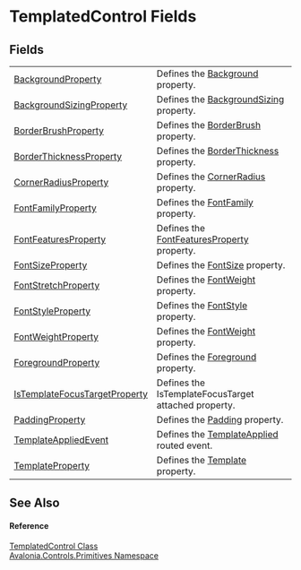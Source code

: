 # TemplatedControl Fields




## Fields
<table>
<tr>
<td><a href="F_Avalonia_Controls_Primitives_TemplatedControl_BackgroundProperty">BackgroundProperty</a></td>
<td>Defines the <a href="P_Avalonia_Controls_Primitives_TemplatedControl_Background">Background</a> property.</td>
</tr>
<tr>
<td><a href="F_Avalonia_Controls_Primitives_TemplatedControl_BackgroundSizingProperty">BackgroundSizingProperty</a></td>
<td>Defines the <a href="P_Avalonia_Controls_Primitives_TemplatedControl_BackgroundSizing">BackgroundSizing</a> property.</td>
</tr>
<tr>
<td><a href="F_Avalonia_Controls_Primitives_TemplatedControl_BorderBrushProperty">BorderBrushProperty</a></td>
<td>Defines the <a href="P_Avalonia_Controls_Primitives_TemplatedControl_BorderBrush">BorderBrush</a> property.</td>
</tr>
<tr>
<td><a href="F_Avalonia_Controls_Primitives_TemplatedControl_BorderThicknessProperty">BorderThicknessProperty</a></td>
<td>Defines the <a href="P_Avalonia_Controls_Primitives_TemplatedControl_BorderThickness">BorderThickness</a> property.</td>
</tr>
<tr>
<td><a href="F_Avalonia_Controls_Primitives_TemplatedControl_CornerRadiusProperty">CornerRadiusProperty</a></td>
<td>Defines the <a href="P_Avalonia_Controls_Primitives_TemplatedControl_CornerRadius">CornerRadius</a> property.</td>
</tr>
<tr>
<td><a href="F_Avalonia_Controls_Primitives_TemplatedControl_FontFamilyProperty">FontFamilyProperty</a></td>
<td>Defines the <a href="P_Avalonia_Controls_Primitives_TemplatedControl_FontFamily">FontFamily</a> property.</td>
</tr>
<tr>
<td><a href="F_Avalonia_Controls_Primitives_TemplatedControl_FontFeaturesProperty">FontFeaturesProperty</a></td>
<td>Defines the <a href="F_Avalonia_Controls_Primitives_TemplatedControl_FontFeaturesProperty">FontFeaturesProperty</a> property.</td>
</tr>
<tr>
<td><a href="F_Avalonia_Controls_Primitives_TemplatedControl_FontSizeProperty">FontSizeProperty</a></td>
<td>Defines the <a href="P_Avalonia_Controls_Primitives_TemplatedControl_FontSize">FontSize</a> property.</td>
</tr>
<tr>
<td><a href="F_Avalonia_Controls_Primitives_TemplatedControl_FontStretchProperty">FontStretchProperty</a></td>
<td>Defines the <a href="P_Avalonia_Controls_Primitives_TemplatedControl_FontWeight">FontWeight</a> property.</td>
</tr>
<tr>
<td><a href="F_Avalonia_Controls_Primitives_TemplatedControl_FontStyleProperty">FontStyleProperty</a></td>
<td>Defines the <a href="P_Avalonia_Controls_Primitives_TemplatedControl_FontStyle">FontStyle</a> property.</td>
</tr>
<tr>
<td><a href="F_Avalonia_Controls_Primitives_TemplatedControl_FontWeightProperty">FontWeightProperty</a></td>
<td>Defines the <a href="P_Avalonia_Controls_Primitives_TemplatedControl_FontWeight">FontWeight</a> property.</td>
</tr>
<tr>
<td><a href="F_Avalonia_Controls_Primitives_TemplatedControl_ForegroundProperty">ForegroundProperty</a></td>
<td>Defines the <a href="P_Avalonia_Controls_Primitives_TemplatedControl_Foreground">Foreground</a> property.</td>
</tr>
<tr>
<td><a href="F_Avalonia_Controls_Primitives_TemplatedControl_IsTemplateFocusTargetProperty">IsTemplateFocusTargetProperty</a></td>
<td>Defines the IsTemplateFocusTarget attached property.</td>
</tr>
<tr>
<td><a href="F_Avalonia_Controls_Primitives_TemplatedControl_PaddingProperty">PaddingProperty</a></td>
<td>Defines the <a href="P_Avalonia_Controls_Primitives_TemplatedControl_Padding">Padding</a> property.</td>
</tr>
<tr>
<td><a href="F_Avalonia_Controls_Primitives_TemplatedControl_TemplateAppliedEvent">TemplateAppliedEvent</a></td>
<td>Defines the <a href="E_Avalonia_Controls_Primitives_TemplatedControl_TemplateApplied">TemplateApplied</a> routed event.</td>
</tr>
<tr>
<td><a href="F_Avalonia_Controls_Primitives_TemplatedControl_TemplateProperty">TemplateProperty</a></td>
<td>Defines the <a href="P_Avalonia_Controls_Primitives_TemplatedControl_Template">Template</a> property.</td>
</tr>
</table>

## See Also


#### Reference
<a href="T_Avalonia_Controls_Primitives_TemplatedControl">TemplatedControl Class</a>  
<a href="N_Avalonia_Controls_Primitives">Avalonia.Controls.Primitives Namespace</a>  
